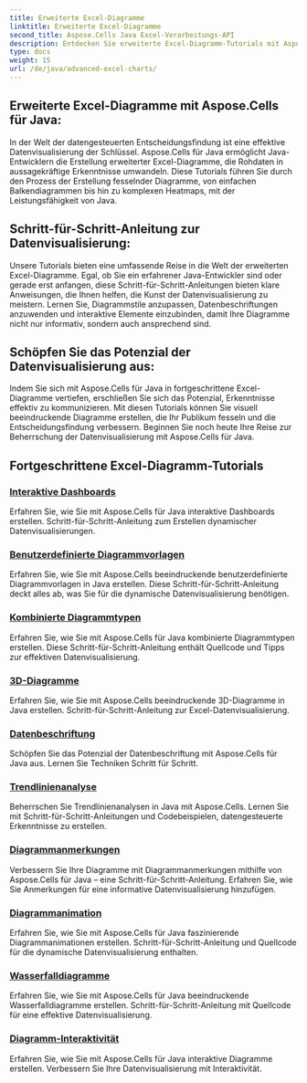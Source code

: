 ```yaml
---
title: Erweiterte Excel-Diagramme
linktitle: Erweiterte Excel-Diagramme
second_title: Aspose.Cells Java Excel-Verarbeitungs-API
description: Entdecken Sie erweiterte Excel-Diagramm-Tutorials mit Aspose.Cells für Java. Verbessern Sie Ihre Datenvisualisierungsfähigkeiten Schritt für Schritt. Meistern Sie noch heute die Diagrammerstellung!
type: docs
weight: 15
url: /de/java/advanced-excel-charts/
---
```


## Erweiterte Excel-Diagramme mit Aspose.Cells für Java:

In der Welt der datengesteuerten Entscheidungsfindung ist eine effektive Datenvisualisierung der Schlüssel. Aspose.Cells für Java ermöglicht Java-Entwicklern die Erstellung erweiterter Excel-Diagramme, die Rohdaten in aussagekräftige Erkenntnisse umwandeln. Diese Tutorials führen Sie durch den Prozess der Erstellung fesselnder Diagramme, von einfachen Balkendiagrammen bis hin zu komplexen Heatmaps, mit der Leistungsfähigkeit von Java.

## Schritt-für-Schritt-Anleitung zur Datenvisualisierung:

Unsere Tutorials bieten eine umfassende Reise in die Welt der erweiterten Excel-Diagramme. Egal, ob Sie ein erfahrener Java-Entwickler sind oder gerade erst anfangen, diese Schritt-für-Schritt-Anleitungen bieten klare Anweisungen, die Ihnen helfen, die Kunst der Datenvisualisierung zu meistern. Lernen Sie, Diagrammstile anzupassen, Datenbeschriftungen anzuwenden und interaktive Elemente einzubinden, damit Ihre Diagramme nicht nur informativ, sondern auch ansprechend sind.

## Schöpfen Sie das Potenzial der Datenvisualisierung aus:

Indem Sie sich mit Aspose.Cells für Java in fortgeschrittene Excel-Diagramme vertiefen, erschließen Sie sich das Potenzial, Erkenntnisse effektiv zu kommunizieren. Mit diesen Tutorials können Sie visuell beeindruckende Diagramme erstellen, die Ihr Publikum fesseln und die Entscheidungsfindung verbessern. Beginnen Sie noch heute Ihre Reise zur Beherrschung der Datenvisualisierung mit Aspose.Cells für Java.

## Fortgeschrittene Excel-Diagramm-Tutorials
### [Interaktive Dashboards](./interactive-dashboards/)
Erfahren Sie, wie Sie mit Aspose.Cells für Java interaktive Dashboards erstellen. Schritt-für-Schritt-Anleitung zum Erstellen dynamischer Datenvisualisierungen.
### [Benutzerdefinierte Diagrammvorlagen](./custom-chart-templates/)
Erfahren Sie, wie Sie mit Aspose.Cells beeindruckende benutzerdefinierte Diagrammvorlagen in Java erstellen. Diese Schritt-für-Schritt-Anleitung deckt alles ab, was Sie für die dynamische Datenvisualisierung benötigen.
### [Kombinierte Diagrammtypen](./combined-chart-types/)
Erfahren Sie, wie Sie mit Aspose.Cells für Java kombinierte Diagrammtypen erstellen. Diese Schritt-für-Schritt-Anleitung enthält Quellcode und Tipps zur effektiven Datenvisualisierung.
### [3D-Diagramme](./3d-charts/)
Erfahren Sie, wie Sie mit Aspose.Cells beeindruckende 3D-Diagramme in Java erstellen. Schritt-für-Schritt-Anleitung zur Excel-Datenvisualisierung.
### [Datenbeschriftung](./data-labeling/)
Schöpfen Sie das Potenzial der Datenbeschriftung mit Aspose.Cells für Java aus. Lernen Sie Techniken Schritt für Schritt.
### [Trendlinienanalyse](./trendline-analysis/)
Beherrschen Sie Trendlinienanalysen in Java mit Aspose.Cells. Lernen Sie mit Schritt-für-Schritt-Anleitungen und Codebeispielen, datengesteuerte Erkenntnisse zu erstellen.
### [Diagrammanmerkungen](./chart-annotations/)
Verbessern Sie Ihre Diagramme mit Diagrammanmerkungen mithilfe von Aspose.Cells für Java – eine Schritt-für-Schritt-Anleitung. Erfahren Sie, wie Sie Anmerkungen für eine informative Datenvisualisierung hinzufügen.
### [Diagrammanimation](./chart-animation/)
Erfahren Sie, wie Sie mit Aspose.Cells für Java faszinierende Diagrammanimationen erstellen. Schritt-für-Schritt-Anleitung und Quellcode für die dynamische Datenvisualisierung enthalten.
### [Wasserfalldiagramme](./waterfall-charts/)
Erfahren Sie, wie Sie mit Aspose.Cells für Java beeindruckende Wasserfalldiagramme erstellen. Schritt-für-Schritt-Anleitung mit Quellcode für eine effektive Datenvisualisierung.
### [Diagramm-Interaktivität](./chart-interactivity/)
Erfahren Sie, wie Sie mit Aspose.Cells für Java interaktive Diagramme erstellen. Verbessern Sie Ihre Datenvisualisierung mit Interaktivität.